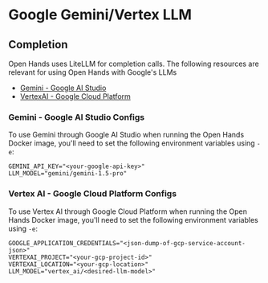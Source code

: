 # Google Gemini/Vertex LLM

## Completion

Open Hands uses LiteLLM for completion calls. The following resources are relevant for using Open Hands with Google's LLMs

- [Gemini - Google AI Studio](https://docs.litellm.ai/docs/providers/gemini)
- [VertexAI - Google Cloud Platform](https://docs.litellm.ai/docs/providers/vertex)

### Gemini - Google AI Studio Configs

To use Gemini through Google AI Studio when running the Open Hands Docker image, you'll need to set the following environment variables using `-e`:

```
GEMINI_API_KEY="<your-google-api-key>"
LLM_MODEL="gemini/gemini-1.5-pro"
```

### Vertex AI - Google Cloud Platform Configs

To use Vertex AI through Google Cloud Platform when running the Open Hands Docker image, you'll need to set the following environment variables using `-e`:

```
GOOGLE_APPLICATION_CREDENTIALS="<json-dump-of-gcp-service-account-json>"
VERTEXAI_PROJECT="<your-gcp-project-id>"
VERTEXAI_LOCATION="<your-gcp-location>"
LLM_MODEL="vertex_ai/<desired-llm-model>"
```
